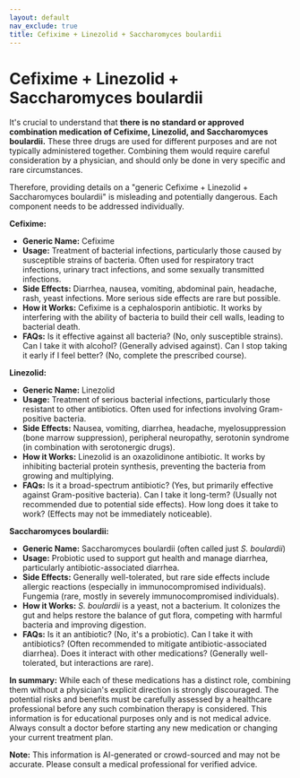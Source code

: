 ```yaml
---
layout: default
nav_exclude: true
title: Cefixime + Linezolid + Saccharomyces boulardii
---
```


# Cefixime + Linezolid + Saccharomyces boulardii

It's crucial to understand that **there is no standard or approved combination medication of Cefixime, Linezolid, and Saccharomyces boulardii.**  These three drugs are used for different purposes and are not typically administered together. Combining them would require careful consideration by a physician, and should only be done in very specific and rare circumstances.

Therefore, providing details on a "generic Cefixime + Linezolid + Saccharomyces boulardii" is misleading and potentially dangerous.  Each component needs to be addressed individually.


**Cefixime:**

* **Generic Name:** Cefixime
* **Usage:**  Treatment of bacterial infections, particularly those caused by susceptible strains of bacteria. Often used for respiratory tract infections, urinary tract infections, and some sexually transmitted infections.
* **Side Effects:** Diarrhea, nausea, vomiting, abdominal pain, headache, rash, yeast infections.  More serious side effects are rare but possible.
* **How it Works:**  Cefixime is a cephalosporin antibiotic. It works by interfering with the ability of bacteria to build their cell walls, leading to bacterial death.
* **FAQs:**  Is it effective against all bacteria? (No, only susceptible strains). Can I take it with alcohol? (Generally advised against).  Can I stop taking it early if I feel better? (No, complete the prescribed course).


**Linezolid:**

* **Generic Name:** Linezolid
* **Usage:** Treatment of serious bacterial infections, particularly those resistant to other antibiotics. Often used for infections involving Gram-positive bacteria.
* **Side Effects:** Nausea, vomiting, diarrhea, headache, myelosuppression (bone marrow suppression), peripheral neuropathy, serotonin syndrome (in combination with serotonergic drugs).
* **How it Works:** Linezolid is an oxazolidinone antibiotic. It works by inhibiting bacterial protein synthesis, preventing the bacteria from growing and multiplying.
* **FAQs:**  Is it a broad-spectrum antibiotic? (Yes, but primarily effective against Gram-positive bacteria). Can I take it long-term? (Usually not recommended due to potential side effects). How long does it take to work? (Effects may not be immediately noticeable).


**Saccharomyces boulardii:**

* **Generic Name:** Saccharomyces boulardii (often called just *S. boulardii*)
* **Usage:** Probiotic used to support gut health and manage diarrhea, particularly antibiotic-associated diarrhea.
* **Side Effects:** Generally well-tolerated, but rare side effects include allergic reactions (especially in immunocompromised individuals).  Fungemia (rare, mostly in severely immunocompromised individuals).
* **How it Works:** *S. boulardii* is a yeast, not a bacterium. It colonizes the gut and helps restore the balance of gut flora, competing with harmful bacteria and improving digestion.
* **FAQs:**  Is it an antibiotic? (No, it's a probiotic). Can I take it with antibiotics? (Often recommended to mitigate antibiotic-associated diarrhea). Does it interact with other medications? (Generally well-tolerated, but interactions are rare).


**In summary:** While each of these medications has a distinct role, combining them without a physician's explicit direction is strongly discouraged.  The potential risks and benefits must be carefully assessed by a healthcare professional before any such combination therapy is considered.  This information is for educational purposes only and is not medical advice. Always consult a doctor before starting any new medication or changing your current treatment plan.


**Note:** This information is AI-generated or crowd-sourced and may not be accurate. Please consult a medical professional for verified advice.